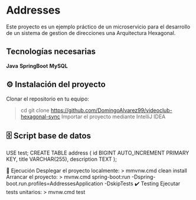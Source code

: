 # Addresses

Este proyecto es un ejemplo práctico de un microservicio para el desarrollo de un sistema de gestion de direcciones una Arquitectura Hexagonal.

## Tecnologías necesarias

**Java** 
**SpringBoot** 
**MySQL**

## ⚙️ Instalación del proyecto

Clonar el repositorio en tu equipo:
> cd <folder path>
> git clone https://github.com/DomingoAlvarez99/videoclub-hexagonal-sync
Importar el proyecto mediante IntelliJ IDEA

## 🗄️ Script base de datos
USE test;
CREATE TABLE address (
    id BIGINT AUTO_INCREMENT PRIMARY KEY,
    title VARCHAR(255),
    description TEXT
);

🚀 Ejecución
Desplegar el proyecto localmente: > mmvnw.cmd clean install
Arrancar el proyecto: > mvnw.cmd spring-boot:run -Dspring-boot.run.profiles=AddressesApplication -DskipTests
✔️ Testing
Ejecutar tests unitarios: > mvnw.cmd test
